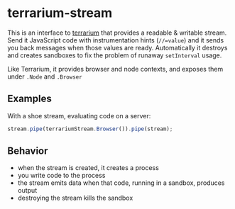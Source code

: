 terrarium-stream
================

This is an interface to [terrarium](https://github.com/tmcw/terrarium) that provides a readable & writable stream.
Send it JavaScript code with instrumentation hints (`//=value`) and it sends you back messages when those values
are ready. Automatically it destroys and creates sandboxes to fix the problem of runaway `setInterval` usage.

Like Terrarium, it provides browser and node contexts, and exposes them under `.Node` and `.Browser`

## Examples

With a shoe stream, evaluating code on a server:

```js
stream.pipe(terrariumStream.Browser()).pipe(stream);
```

## Behavior

* when the stream is created, it creates a process
* you write code to the process
* the stream emits data when that code, running in a sandbox, produces output
* destroying the stream kills the sandbox
